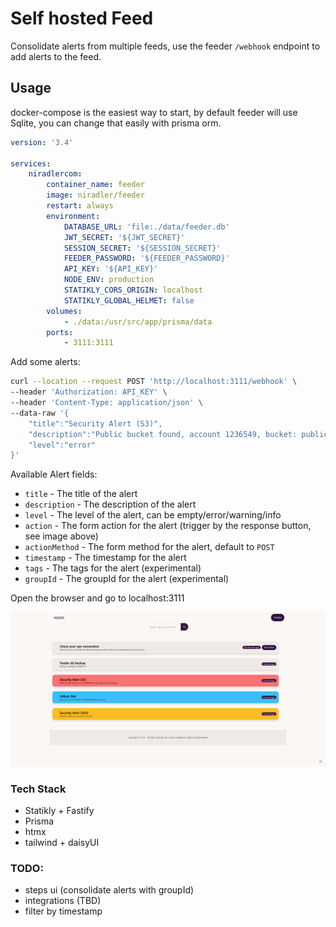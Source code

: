 # Self hosted Feed

Consolidate alerts from multiple feeds, use the feeder `/webhook` endpoint to add alerts to the feed.

## Usage

docker-compose is the easiest way to start, by default feeder will use Sqlite, you can change that easily with prisma orm.

```yml
version: '3.4'

services:
    niradlercom:
        container_name: feeder
        image: niradler/feeder
        restart: always
        environment:
            DATABASE_URL: 'file:./data/feeder.db'
            JWT_SECRET: '${JWT_SECRET}'
            SESSION_SECRET: '${SESSION_SECRET}'
            FEEDER_PASSWORD: '${FEEDER_PASSWORD}'
            API_KEY: '${API_KEY}'
            NODE_ENV: production
            STATIKLY_CORS_ORIGIN: localhost
            STATIKLY_GLOBAL_HELMET: false
        volumes:
            - ./data:/usr/src/app/prisma/data
        ports:
            - 3111:3111
```

Add some alerts:

```sh
curl --location --request POST 'http://localhost:3111/webhook' \
--header 'Authorization: API_KEY' \
--header 'Content-Type: application/json' \
--data-raw '{
    "title":"Security Alert (S3)",
    "description":"Public bucket found, account 1236549, bucket: public-bucket-danger",
    "level":"error"
}'
```

Available Alert fields:

-   `title` - The title of the alert
-   `description` - The description of the alert
-   `level` - The level of the alert, can be empty/error/warning/info
-   `action` - The form action for the alert (trigger by the response button, see image above)
-   `actionMethod` - The form method for the alert, default to `POST`
-   `timestamp` - The timestamp for the alert
-   `tags` - The tags for the alert (experimental)
-   `groupId` - The groupId for the alert (experimental)

Open the browser and go to localhost:3111

![homepage](https://github.com/niradler/feeder/blob/main/demo/feeder.png?raw=true)

### Tech Stack

-   Statikly + Fastify
-   Prisma
-   htmx
-   tailwind + daisyUI

### TODO:

-   steps ui (consolidate alerts with groupId)
-   integrations (TBD)
-   filter by timestamp

